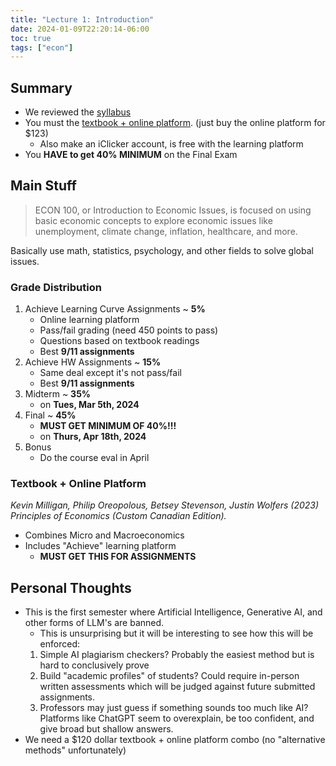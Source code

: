 ```yaml
---
title: "Lecture 1: Introduction"
date: 2024-01-09T22:20:14-06:00
toc: true
tags: ["econ"]
---
```


## Summary
- We reviewed the [syllabus](/ECON-100-Syllabus.pdf)
- You must the [textbook + online platform](https://store.macmillanlearning.com/ca/storefront/202310489). (just buy the online platform for $123)
    - Also make an iClicker account, is free with the learning platform
- You **HAVE to get 40% MINIMUM** on the Final Exam

## Main Stuff

> ECON 100, or Introduction to Economic Issues, is focused on using basic economic concepts to explore economic issues like unemployment, climate change, inflation, healthcare, and more.

Basically use math, statistics, psychology, and other fields to solve global issues.

### Grade Distribution

1. Achieve Learning Curve Assignments ~ **5%**
    - Online learning platform
    - Pass/fail grading (need 450 points to pass)
    - Questions based on textbook readings
    - Best **9/11 assignments**
2. Achieve HW Assignments ~ **15%**
    - Same deal except it's not pass/fail
    - Best **9/11 assignments**
3. Midterm ~ **35%**
    - on **Tues, Mar 5th, 2024**
4. Final ~ **45%**
    - **MUST GET MINIMUM OF 40%!!!**
    - on **Thurs, Apr 18th, 2024**
5. Bonus
    - Do the course eval in April

### Textbook + Online Platform
*Kevin Milligan, Philip Oreopolous, Betsey Stevenson, Justin
Wolfers (2023) Principles of Economics (Custom Canadian Edition).*
- Combines Micro and Macroeconomics
- Includes "Achieve" learning platform
    - **MUST GET THIS FOR ASSIGNMENTS**

## Personal Thoughts
- This is the first semester where Artificial Intelligence, Generative AI, and other forms of LLM's are banned.
    - This is unsurprising but it will be interesting to see how this will be enforced:
    1. Simple AI plagiarism checkers? Probably the easiest method but is hard to conclusively prove
    2. Build "academic profiles" of students? Could require in-person written assessments which will be judged against future submitted assignments.
    3. Professors may just guess if something sounds too much like AI? Platforms like ChatGPT seem to overexplain, be too confident, and give broad but shallow answers.
- We need a $120 dollar textbook + online platform combo (no "alternative methods" unfortunately)
